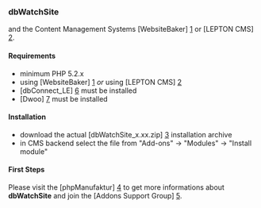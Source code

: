 ### dbWatchSite

 and the Content Management Systems [WebsiteBaker] [1] or [LEPTON CMS] [2]. 

#### Requirements

* minimum PHP 5.2.x
* using [WebsiteBaker] [1] _or_ using [LEPTON CMS] [2]
* [dbConnect_LE] [6] must be installed 
* [Dwoo] [7] must be installed

#### Installation

* download the actual [dbWatchSite_x.xx.zip] [3] installation archive
* in CMS backend select the file from "Add-ons" -> "Modules" -> "Install module"

#### First Steps

Please visit the [phpManufaktur] [4] to get more informations about **dbWatchSite** and join the [Addons Support Group] [5].

[1]: http://websitebaker2.org "WebsiteBaker Content Management System"
[2]: http://lepton-cms.org "LEPTON CMS"
[3]: https://addons.phpmanufaktur.de/download.php?file=dbWatchSite
[4]: http://phpmanufaktur.de/cms/topics/dbwatchsite-security.php
[5]: https://phpmanufaktur.de/support
[6]: https://addons.phpmanufaktur.de/download.php?file=dbConnect_LE
[7]: https://addons.phpmanufaktur.de/download.php?file=Dwoo
